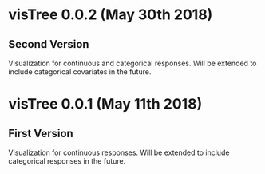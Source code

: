# visTree 0.0.2 (May 30th 2018)

## Second Version

Visualization for continuous and categorical responses. Will be extended to include categorical covariates in the future. 


# visTree 0.0.1 (May 11th 2018)

## First Version

Visualization for continuous responses. Will be extended to include categorical responses in the future. 
